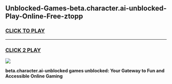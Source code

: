 
## Unblocked-Games-beta.character.ai-unblocked-Play-Online-Free-ztopp
<h3>
<a href="https://premium76.site?title=beta.character.ai-unblocked&ref=26A">CLICK TO PLAY</a></h3>
<hr>

<h3>
<a href="https://premium76.site?title=beta.character.ai-unblocked&ref=26A">CLICK 2 PLAY</a>
  
</h3>

<a href="https://premium76.site?title=beta.character.ai-unblocked&ref=26A"><img src="https://clearcache.store/games.png"></a>


**beta.character.ai-unblocked games unblocked: Your Gateway to Fun and Accessible Online Gaming**
